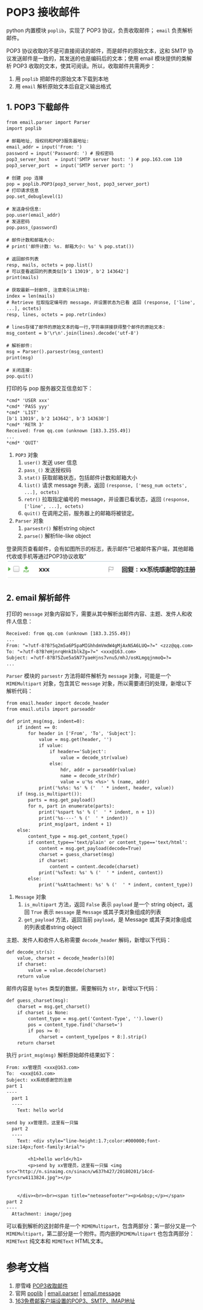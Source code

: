 # POP3 接收邮件
python 内置模块 `poplib`，实现了 POP3 协议，负责收取邮件；
`email` 负责解析邮件。

POP3 协议收取的不是可直接阅读的邮件，而是邮件的原始文本，这和 SMTP 协议发送邮件是一致的，其发送的也是编码后的文本；使用 email 模块提供的类解析 POP3 收取的文本，使其可阅读。所以，收取邮件共需两步：
1. 用 `poplib` 把邮件的原始文本下载到本地
2. 用 `email` 解析原始文本后自定义输出格式

## 1. POP3 下载邮件
```
from email.parser import Parser
import poplib

# 邮箱地址, 授权码和POP3服务器地址:
email_addr = input('From: ')
password = input('Password: ') # 授权密码
pop3_server_host  = input('SMTP server host: ') # pop.163.com 110
pop3_server_port  = input('SMTP server port: ')

# 创建 pop 连接
pop = poplib.POP3(pop3_server_host, pop3_server_port)
# 打印请求信息
pop.set_debuglevel(1)

# 发送身份信息:
pop.user(email_addr)
# 发送密码
pop.pass_(password)

# 邮件计数和邮箱大小:
# print('邮件计数: %s. 邮箱大小: %s' % pop.stat())

# 返回邮件列表
resp, mails, octets = pop.list()
# 可以查看返回的列表类似[b'1 13019', b'2 143642']
print(mails)

# 获取最新一封邮件, 注意索引从1开始:
index = len(mails)
# Retrieve 拉取指定编号的 message，并设置状态为已看 返回 (response, ['line', ...], octets)
resp, lines, octets = pop.retr(index)

# lines存储了邮件的原始文本的每一行,字符串拼接获得整个邮件的原始文本:
msg_content = b'\r\n'.join(lines).decode('utf-8')

# 解析邮件:
msg = Parser().parsestr(msg_content)
print(msg)

# 关闭连接: 
pop.quit()
```
打印的与 pop 服务器交互信息如下：
```
*cmd* 'USER xxx'
*cmd* 'PASS yyy'
*cmd* 'LIST'
[b'1 13019', b'2 143642', b'3 143630']
*cmd* 'RETR 3'
Received: from qq.com (unknown [183.3.255.49])
...
*cmd* 'QUIT'
```

1. `POP3` 对象
	1. `user()` 发送 user 信息
	2. `pass_()` 发送授权码
	2. `stat()` 获取邮箱状态，包括邮件计数和邮箱大小
	3. `list()` 请求 message 列表，返回 `(response, ['mesg_num octets', ...], octets)`
	4. `retr()` 拉取指定编号的 message，并设置已看状态，返回 `(response, ['line', ...], octets)`
	5. `quit()` 在调用之前，服务器上的邮箱将被锁定。
1. `Parser` 对象
	1. `parsestr()` 解析string object
	2. `parse()` 解析file-like object

登录网页查看邮件，会有如图所示的标志，表示邮件“已被邮件客户端，其他邮箱代收或手机等通过POP3协议收取”
![](./images/pop.PNG)

## 2. email 解析邮件
打印的 `message` 对象内容如下，需要从其中解析出邮件内容、主题、发件人和收件人信息：
```
Received: from qq.com (unknown [183.3.255.49])
...
From: "=?utf-8?B?5q2m5a6P5paMIGhhdmVmdW4gMjAxNSA6LUQ=?=" <zzz@qq.com>
To: "=?utf-8?B?eHjnrqHnkIblkZg=?=" <xxx@163.com>
Subject: =?utf-8?B?5Zue5aSN77yaeHjns7vnu5/mhJ/osKLmgqjnmoQ=?=
...
```

`Parser` 模块的 `parsestr` 方法将邮件解析为 `message` 对象，可能是一个 `MIMEMultipart` 对象，包含其它 `message` 对象，所以需要递归的处理，新增以下解析代码：
```
from email.header import decode_header
from email.utils import parseaddr

def print_msg(msg, indent=0):
    if indent == 0:
        for header in ['From', 'To', 'Subject']:
            value = msg.get(header, '')
            if value:
                if header=='Subject':
                    value = decode_str(value)
                else:
                    hdr, addr = parseaddr(value)
                    name = decode_str(hdr)
                    value = u'%s <%s>' % (name, addr)
            print('%s%s: %s' % ('  ' * indent, header, value))
    if (msg.is_multipart()):
        parts = msg.get_payload()
        for n, part in enumerate(parts):
            print('%spart %s' % ('  ' * indent, n + 1))
            print('%s----' % ('  ' * indent))
            print_msg(part, indent + 1)
    else:
        content_type = msg.get_content_type()
        if content_type=='text/plain' or content_type=='text/html':
            content = msg.get_payload(decode=True)
            charset = guess_charset(msg)
            if charset:
            	content = content.decode(charset)
            print('%sText: %s' % ('  ' * indent, content))
        else:
            print('%sAttachment: %s' % ('  ' * indent, content_type))
```
1. `Message` 对象
	1. `is_multipart` 方法，返回 `False` 表示 `payload` 是一个 string object，返回 `True` 表示 `message` 是 `Message` 或其子类对象组成的列表
	1. `get_payload` 方法，返回当前 `payload`，是 Message 或其子类对象组成的列表或者string object

主题、发件人和收件人名称需要 `decode_header` 解码，新增以下代码：
```
def decode_str(s):
    value, charset = decode_header(s)[0]
    if charset:
        value = value.decode(charset)
    return value
```

邮件内容是 `bytes` 类型的数据，需要解码为 `str`，新增以下代码：
```
def guess_charset(msg):
    charset = msg.get_charset()
    if charset is None:
        content_type = msg.get('Content-Type', '').lower()
        pos = content_type.find('charset=')
        if pos >= 0:
            charset = content_type[pos + 8:].strip()
    return charset
```

执行 `print_msg(msg)` 解析原始邮件结果如下：
```
From: xx管理员 <xxx@163.com>
To:  <xxx@163.com>
Subject: xx系统感谢您的注册
part 1
----
  part 1
  ----
    Text: hello world

send by xx管理员，这里有一只猫
  part 2
  ----
    Text: <div style="line-height:1.7;color:#000000;font-size:14px;font-family:Arial">
    
        <h1>hello world</h1>
        <p>send by xx管理员，这里有一只猫 <img src="http://n.sinaimg.cn/sinacn/w637h427/20180201/14cd-fyrcsrw4113824.jpg"></p>
    
    
    </div><br><br><span title="neteasefooter"><p>&nbsp;</p></span>
part 2
----
  Attachment: image/jpeg
```
可以看到解析的这封邮件是一个 `MIMEMultipart`，包含两部分：第一部分又是一个 `MIMEMultipart`，第二部分是一个附件。而内嵌的`MIMEMultipart` 也包含两部分：`MIMEText` 纯文本和 `MIMEText` HTML文本。

# 参考文档
1. 廖雪峰 [POP3收取邮件](https://www.liaoxuefeng.com/wiki/1016959663602400/1017800447489504)
2. 官网  [poplib](https://docs.python.org/3.5/library/poplib.html?highlight=poplib#module-poplib) |  [email.parser](https://docs.python.org/3.5/library/email.parser.html) | [email.message](https://docs.python.org/3.5/library/email.message.html) 
2. [163免费邮客户端设置的POP3、SMTP、IMAP地址](http://help.163.com/09/1223/14/5R7P3QI100753VB8.html)